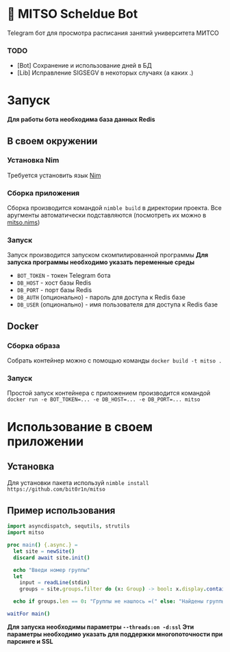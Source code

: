 # 🍉 MITSO Scheldue Bot
Telegram бот для просмотра расписания занятий университета МИТСО

### TODO
 * [Bot] Сохранение и использование дней в БД
 * [Lib] Исправление SIGSEGV в некоторых случаях (а каких .)

# Запуск
**Для работы бота необходима база данных Redis**
## В своем окружении
### Установка Nim
Требуется установить язык [Nim](https://nim-lang.org/install.html)
### Сборка приложения
Сборка производится командой `nimble build` в директории проекта. Все аругменты автоматически подставляются (посмотреть их можно в [mitso.nims](src/mitso.nims))
### Запуск
Запуск производится запуском скомпилированной программы
**Для запуска программы необходимо указать переменные среды**
 * `BOT_TOKEN` - токен Telegram бота
 * `DB_HOST` - хост базы Redis
 * `DB_PORT` - порт базы Redis
 * `DB_AUTH` (опционально) - пароль для доступа к Redis базе
 * `DB_USER` (опционально) - имя пользователя для доступа к Redis базе
## Docker
### Сборка образа
Собрать контейнер можно с помощью команды `docker build -t mitso .`
### Запуск
Простой запуск контейнера с приложением производится командой `docker run -e BOT_TOKEN=... -e DB_HOST=... -e DB_PORT=... mitso`

# Использование в своем приложении
## Установка
Для установки пакета используй `nimble install https://github.com/bit0r1n/mitso`
## Пример использования
```nim
import asyncdispatch, sequtils, strutils
import mitso

proc main() {.async.} =
  let site = newSite()
  discard await site.init()

  echo "Введи номер группы"
  let
    input = readLine(stdin)
    groups = site.groups.filter do (x: Group) -> bool: x.display.contains(input)

  echo if groups.len == 0: "Группы не нашлось =(" else: "Найдены группы: " & $groups

waitFor main()
```

**Для запуска необходимы параметры `--threads:on -d:ssl` Эти параметры необходимо указать для поддержки многопоточности при парсинге и SSL**